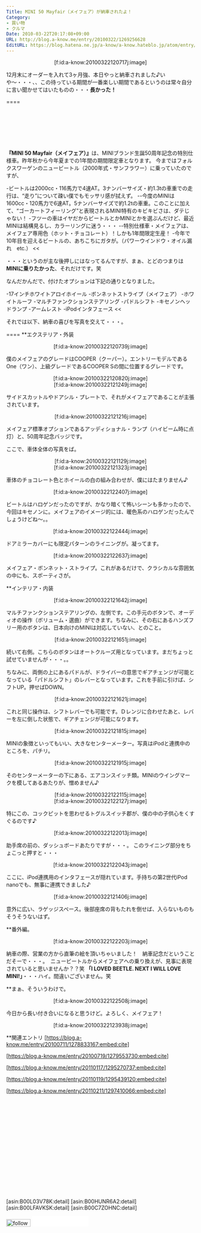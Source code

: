 ```yaml
---
Title: MINI 50 Mayfair（メイフェア）が納車されたよ！
Category:
- 買い物
- クルマ
Date: 2010-03-22T20:17:08+09:00
URL: http://blog.a-know.me/entry/20100322/1269256628
EditURL: https://blog.hatena.ne.jp/a-know/a-know.hateblo.jp/atom/entry/12921228815727979856
---
```


<div align=center>[f:id:a-know:20100322120717j:image]</div>


12月末にオーダーを入れて3ヶ月強、本日やっと納車されました♪いや〜・・・、、この待っている期間が一番楽しい期間であるというのは常々自分に言い聞かせてはいたものの・・・<span style="font-weight:bold;">長かった！</span>

====

<script async src="//pagead2.googlesyndication.com/pagead/js/adsbygoogle.js"></script>
<!-- article-top -->
<ins class="adsbygoogle"
     style="display:inline-block;width:728px;height:90px"
     data-ad-client="ca-pub-3463034538369189"
     data-ad-slot="8367620130"></ins>
<script>
(adsbygoogle = window.adsbygoogle || []).push({});
</script>


<span style="font-weight:bold;">『MINI 50 Mayfair（メイフェア）』</span>は、MINIブランド生誕50周年記念の特別仕様車。昨年秋から今年夏までの1年間の期間限定車となります。
今まではフォルクスワーゲンのニュービートル（2000年式・サンフラワー）に乗っていたのですが、


>>
-ビートルは2000cc・116馬力で4速AT。3ナンバーサイズ・約1.3tの車重での走行は、“走り”について疎い僕でもモッサリ感が拭えず。
--今度のMINIは1600cc・120馬力で6速AT。5ナンバーサイズで約1.2tの車重。このことに加えて、“ゴーカートフィーリング”と表現されるMINI特有のキビキビさは、ダテじゃない！
-フツーの車はイヤだからビートルとかMINIとかを選ぶんだけど、最近MINIは結構見るし、カラーリングに迷う・・・
--特別仕様車・メイフェアは、メイフェア専用色（ホット・チョコレート）！しかも1年間限定生産！
-今年で10年目を迎えるビートルの、あちこちにガタが。（パワーウインドウ・オイル漏れ　etc.）
<<


・・・というのが主な後押しにはなってるんですが、まぁ、とどのつまりは<span style="font-weight:bold;">MINIに乗りたかった</span>、それだけです。笑


なんだかんだで、付けたオプションは下記の通りとなりました。


>>
-17インチホワイトアロイホイール
-ボンネットストライプ（メイフェア）
-ホワイトルーフ
-マルチファンクションステアリング
-パドルシフト
-キセノンヘッドランプ
-アームレスト
-iPodインタフェース
<<


それでは以下、納車の喜びを写真を交えて・・・。


====
**エクステリア・外装

<div align=center>[f:id:a-know:20100322120739j:image]</div>

僕のメイフェアのグレードはCOOPER（クーパー）。エントリーモデルであるOne（ワン）、上級グレードであるCOOPER Sの間に位置するグレードです。


<div align=center>[f:id:a-know:20100322120820j:image]</div>
<div align=center>[f:id:a-know:20100322121249j:image]</div>

サイドスカットルやドアシル・プレートで、それがメイフェアであることが主張されています。


<div align=center>[f:id:a-know:20100322121216j:image]</div>

メイフェア標準オプションであるアッディショナル・ランプ（ハイビーム時に点灯）と、50周年記念バッジです。


ここで、車体全体の写真をば。

<div align=center>[f:id:a-know:20100322121129j:image]</div>
<div align=center>[f:id:a-know:20100322121323j:image]</div>

車体のチョコレート色とホイールの白の組み合わせが、僕にはたまりません♪


<div align=center>[f:id:a-know:20100322122407j:image]</div>

ビートルはハロゲンだったのですが、かなり暗くて怖いシーンも多かったので、今回はキセノンに。メイフェアのイメージ的には、暖色系のハロゲンだったんでしょうけどね〜。。


<div align=center>[f:id:a-know:20100322122444j:image]</div>

ドアミラーカバーにも限定パターンのライニングが。凝ってます。


<div align=center>[f:id:a-know:20100322122637j:image]</div>

メイフェア・ボンネット・ストライプ。これがあるだけで、クラシカルな雰囲気の中にも、スポーティさが。


**インテリア・内装

<div align=center>[f:id:a-know:20100322121642j:image]</div>

マルチファンクションステアリングの、左側です。この手元のボタンで、オーディオの操作（ボリューム・選曲）ができます。ちなみに、その右にあるハンズフリー用のボタンは、日本向けのMINIは対応していない、とのこと。


<div align=center>[f:id:a-know:20100322121651j:image]</div>

続いて右側。こちらのボタンはオートクルーズ用となっています。まだちょっと試せていませんが・・・。。

ちなみに、両側の上にあるパドルが、ドライバーの意思でギアチェンジが可能となっている「パドルシフト」のレバーとなっています。これを手前に引けば、シフトUP。押せばDOWN。


<div align=center>[f:id:a-know:20100322121621j:image]</div>

これと同じ操作は、シフトレバーでも可能です。Ｄレンジに合わせたあと、レバーを左に倒した状態で、ギアチェンジが可能になります。


<div align=center>[f:id:a-know:20100322121815j:image]</div>

MINIの象徴といってもいい、大きなセンターメーター。写真はiPodと連携中のところを、パチリ。


<div align=center>[f:id:a-know:20100322121915j:image]</div>

そのセンターメーターの下にある、エアコンスイッチ類。MINIのウイングマークを模してあるあたりが、憎めません♪


<div align=center>[f:id:a-know:20100322122115j:image]</div>
<div align=center>[f:id:a-know:20100322122127j:image]</div>

特にこの、コックピットを思わせるトグルスイッチ郡が、僕の中の子供心をくすぐるのです♪


<div align=center>[f:id:a-know:20100322122013j:image]</div>

助手席の前の、ダッシュボードあたりですが・・・。
このライニング部分をちょこっと押すと・・・


<div align=center>[f:id:a-know:20100322122043j:image]</div>

ここに、iPod連携用のインタフェースが隠れています。手持ちの第2世代iPod nanoでも、無事に連携できました♪


<div align=center>[f:id:a-know:20100322121406j:image]</div>

意外に広い、ラゲッジスペース。後部座席の背もたれを倒せば、入らないものもそうそうないはず。


**番外編。

<div align=center>[f:id:a-know:20100322122203j:image]</div>

納車の際、営業の方から直筆の絵を頂いちゃいました！　納車記念だということだそーで・・・。　ニュービートルからメイフェアへの乗り換えが、見事に表現されていると思いませんか？？笑
<span style="font-weight:bold;">「I LOVED BEETLE. NEXT I WILL LOVE MINI!」</span>・・・ハイ。間違いございません。笑


**まぁ、そういうわけで。

<div align=center>[f:id:a-know:20100322122508j:image]</div>

今日から長い付き合いになると思うけど。よろしく、メイフェア！


<div align=center>[f:id:a-know:20100322123938j:image]</div>


**関連エントリ
[https://blog.a-know.me/entry/20100711/1278833167:embed:cite]

[https://blog.a-know.me/entry/20100719/1279553730:embed:cite]

[https://blog.a-know.me/entry/20110117/1295270737:embed:cite]

[https://blog.a-know.me/entry/20110119/1295439120:embed:cite]

[https://blog.a-know.me/entry/20110211/1297410066:embed:cite]



<script async src="//pagead2.googlesyndication.com/pagead/js/adsbygoogle.js"></script>
<!-- article-bottom2 -->
<ins class="adsbygoogle"
     style="display:inline-block;width:300px;height:250px"
     data-ad-client="ca-pub-3463034538369189"
     data-ad-slot="5274552934"></ins>
<script>
(adsbygoogle = window.adsbygoogle || []).push({});
</script>


[asin:B00L03V78K:detail]
[asin:B00HUNR6A2:detail]
[asin:B00LFAVKSK:detail]
[asin:B00C7ZOHNC:detail]




<div>
<a href='http://cloud.feedly.com/#subscription%2Ffeed%2Fhttp%3A%2F%2Fblog.a-know.me%2Ffeed'  target='blank'><img id='feedlyFollow' src='http://s3.feedly.com/img/follows/feedly-follow-rectangle-volume-small_2x.png' alt='follow us in feedly' width='65' height='20'></a>

<iframe src="//blog.hatena.ne.jp/a-know/a-know.hateblo.jp/subscribe/iframe" allowtransparency="true" frameborder="0" scrolling="no" width="150" height="28"></iframe>
</div>
